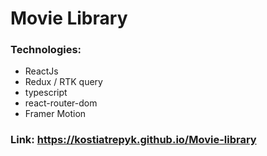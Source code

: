# Movie Library

### Technologies:
- ReactJs
- Redux / RTK query
- typescript
- react-router-dom
- Framer Motion

### Link: https://kostiatrepyk.github.io/Movie-library
